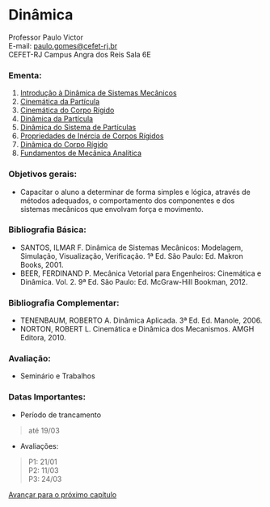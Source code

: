 # Dinâmica
Professor Paulo Victor <br>
E-mail: paulo.gomes@cefet-rj.br <br>
CEFET-RJ Campus Angra dos Reis Sala 6E


### Ementa:
1. [Introdução à Dinâmica de Sistemas Mecânicos](Din1.ipynb)
2. [Cinemática da Partícula](Din2.ipynb)
3. [Cinemática do Corpo Rígido](Din3.ipynb)
4. [Dinâmica da Partícula](Din4.ipynb)
5. [Dinâmica do Sistema de Partículas](Din5.ipynb)
6. [Propriedades de Inércia de Corpos Rígidos](Din6.ipynb)
7. [Dinâmica do Corpo Rígido](Din7.ipynb)
8. [Fundamentos de Mecânica Analítica](Din8.ipynb)

### Objetivos gerais:
* Capacitar o aluno a determinar de forma simples e lógica, através de métodos adequados, o comportamento dos componentes e dos sistemas mecânicos que envolvam força e movimento.

### Bibliografia Básica:
* SANTOS, ILMAR F. Dinâmica de Sistemas Mecânicos: Modelagem, Simulação, Visualização, Verificação.  1ª Ed. São Paulo: Ed. Makron Books, 2001.
* BEER, FERDINAND P. Mecânica Vetorial para Engenheiros: Cinemática e Dinâmica. Vol. 2. 9ª Ed. São Paulo: Ed. McGraw-Hill Bookman, 2012.

### Bibliografia Complementar:
* TENENBAUM, ROBERTO A. Dinâmica Aplicada. 3ª Ed. Ed. Manole, 2006. 
* NORTON, ROBERT L. Cinemática e Dinâmica dos Mecanismos. AMGH Editora, 2010.

### Avaliação:
* Seminário e Trabalhos

### Datas Importantes:
 * Período de trancamento
 > até 19/03

 * Avaliações:
 >P1: 21/01 <br>
 >P2: 11/03 <br>
 >P3: 24/03

[Avançar para o próximo capítulo](Din1.ipynb)
